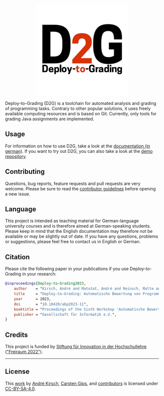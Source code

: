 <p align="center"> 
	<img alt="D2G logo" src="doc/logo/D2G_logo.png" width="300">
</p>

Deploy-to-Grading (D2G) is a toolchain for automated analysis and grading of programming tasks. Contrary to other popular solutions, it uses freely available computing resources and is based on Git. Currently, only tools for grading Java assignments are implemented.


## Usage

For information on how to use D2G, take a look at the [documentation (in german)](doc/readme.md). If you want to try out D2G, you can also take a look at the [demo repository](https://github.com/Programmiermethoden/D2G-Aufgaben-Demo).


## Contributing

Questions, bug reports, feature requests and pull requests are very welcome.
Please be sure to read the [contributor guidelines](CONTRIBUTING.md) before
opening a new issue.


## Language

This project is intended as teaching material for German-language university
courses and is therefore aimed at German-speaking students. Please keep in
mind that the English documentation may therefore not be available or may be
slightly out of date. If you have any questions, problems or suggestions, please
feel free to contact us in English or German.

## Citation

Please cite the following paper in your publications if you use Deploy-to-Grading
in your research:

```bibtex
@inproceedings{Deploy-to-Grading2023,
    author    = "Kirsch, André and Matutat, André and Reinsch, Malte and George, Birgit Christina and Gips, Carsten",
    title     = "Deploy-to-Grading: Automatische Bewertung von Programmieraufgaben mit CI/CD-Pipelines",
    year      = 2023,
    doi       = "10.18420/abp2023-11",
    booktitle = "Proceedings of the Sixth Workshop 'Automatische Bewertung von Programmieraufgaben' (ABP 2023)",
    publisher = "Gesellschaft für Informatik e.V.",
}
```

## Credits

This project is funded by [Stiftung für Innovation in der Hochschullehre](https://stiftung-hochschullehre.de)
(["Freiraum 2022"](https://stiftung-hochschullehre.de/foerderung/freiraum2022/)).


---

## License

This [work](https://github.com/Programmiermethoden/Deploy-to-Grading) by
[André Kirsch](https://github.com/AKirsch1),
[Carsten Gips](https://github.com/cagix), and
[contributors](https://github.com/Programmiermethoden/Deploy-to-Grading/graphs/contributors)
is licensed under [CC-BY-SA-4.0](LICENSE.md).

